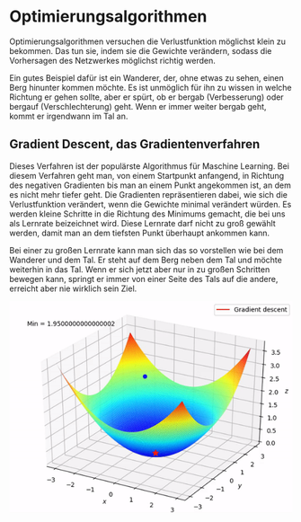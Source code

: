 # Optimierungsalgorithmen
Optimierungsalgorithmen versuchen die Verlustfunktion möglichst klein zu bekommen. Das tun sie, indem sie 
die Gewichte verändern, sodass die Vorhersagen des Netzwerkes möglichst richtig werden.

Ein gutes Beispiel dafür ist ein Wanderer, der, ohne etwas zu sehen, einen Berg hinunter kommen möchte.
Es ist unmöglich für ihn zu wissen in welche Richtung er gehen sollte, aber er spürt, ob er bergab (Verbesserung) 
oder bergauf (Verschlechterung) geht. Wenn er immer weiter bergab geht, kommt er irgendwann im Tal an.

## Gradient Descent, das Gradientenverfahren
Dieses Verfahren ist der populärste Algorithmus für Maschine Learning. 
Bei diesem Verfahren geht man, von einem Startpunkt anfangend, in Richtung des negativen Gradienten
bis man an einem Punkt angekommen ist, an dem es nicht mehr tiefer geht.
Die Gradienten repräsentieren dabei, wie sich die Verlustfunktion verändert, wenn die Gewichte minimal verändert
würden.
Es werden kleine Schritte in die Richtung des Minimums gemacht, die bei uns als Lernrate beizeichnet wird. 
Diese Lernrate darf nicht zu groß gewählt werden, damit man an dem tiefsten Punkt überhaupt ankommen kann.

Bei einer zu großen Lernrate kann man sich das so vorstellen wie bei dem Wanderer und dem Tal. 
Er steht auf dem Berg neben dem Tal und möchte weiterhin in das Tal. 
Wenn er sich jetzt aber nur in zu großen Schritten bewegen kann, springt er immer 
von einer Seite des Tals auf die andere, erreicht aber nie wirklich sein Ziel.

![gradient_descent](https://github.com/felar/robug/blob/master/pictures_gifs/gradientdescent.gif)


